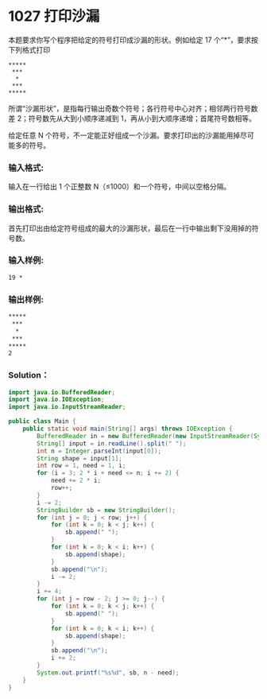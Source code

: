 # 1027 打印沙漏

本题要求你写个程序把给定的符号打印成沙漏的形状。例如给定 17 个“\*”，要求按下列格式打印

```
*****
 ***
  *
 ***
*****
```

所谓“沙漏形状”，是指每行输出奇数个符号；各行符号中心对齐；相邻两行符号数差 2；符号数先从大到小顺序递减到 1，再从小到大顺序递增；首尾符号数相等。

给定任意 N 个符号，不一定能正好组成一个沙漏。要求打印出的沙漏能用掉尽可能多的符号。

### 输入格式:

输入在一行给出 1 个正整数 N（≤1000）和一个符号，中间以空格分隔。

### 输出格式:

首先打印出由给定符号组成的最大的沙漏形状，最后在一行中输出剩下没用掉的符号数。

### 输入样例:

```tex
19 *
```

### 输出样例:

```tex
*****
 ***
  *
 ***
*****
2
```

### Solution：

```java
import java.io.BufferedReader;
import java.io.IOException;
import java.io.InputStreamReader;

public class Main {
    public static void main(String[] args) throws IOException {
        BufferedReader in = new BufferedReader(new InputStreamReader(System.in));
        String[] input = in.readLine().split(" ");
        int n = Integer.parseInt(input[0]);
        String shape = input[1];
        int row = 1, need = 1, i;
        for (i = 3; 2 * i + need <= n; i += 2) {
            need += 2 * i;
            row++;
        }
        i -= 2;
        StringBuilder sb = new StringBuilder();
        for (int j = 0; j < row; j++) {
            for (int k = 0; k < j; k++) {
                sb.append(" ");
            }
            for (int k = 0; k < i; k++) {
                sb.append(shape);
            }
            sb.append("\n");
            i -= 2;
        }
        i += 4;
        for (int j = row - 2; j >= 0; j--) {
            for (int k = 0; k < j; k++) {
                sb.append(" ");
            }
            for (int k = 0; k < i; k++) {
                sb.append(shape);
            }
            sb.append("\n");
            i += 2;
        }
        System.out.printf("%s%d", sb, n - need);
    }
}
```
